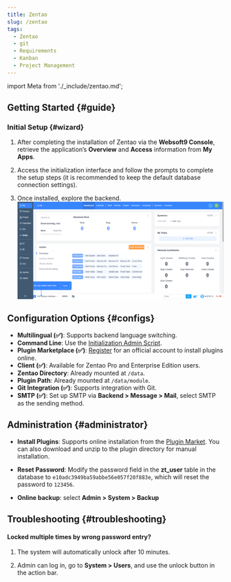 ```yaml
---
title: Zentao
slug: /zentao
tags:
  - Zentao
  - git
  - Requirements
  - Kanban
  - Project Management
---
```


import Meta from './\_include/zentao.md';

<Meta name="meta" />

## Getting Started {#guide}

### Initial Setup {#wizard}

1. After completing the installation of Zentao via the **Websoft9 Console**, retrieve the application’s **Overview** and **Access** information from **My Apps**.

2. Access the initialization interface and follow the prompts to complete the setup steps (it is recommended to keep the default database connection settings).

3. Once installed, explore the backend.
   ![](./assets/zentao-backend-websoft9.png)

## Configuration Options {#configs}

- **Multilingual (✅)**: Supports backend language switching.
- **Command Line**: Use the [Initialization Admin Script](https://www.zentao.net/book/zentaopmshelp/35.html).
- **Plugin Marketplace (✅)**: [Register](https://www.zentao.net/extension-browse.html) for an official account to install plugins online.
- **Client (✅)**: Available for Zentao Pro and Enterprise Edition users.
- **Zentao Directory**: Already mounted at `/data`.
- **Plugin Path**: Already mounted at `/data/module`.
- **Git Integration (✅)**: Supports integration with Git.
- **SMTP (✅)**: Set up SMTP via **Backend > Message > Mail**, select SMTP as the sending method.

## Administration {#administrator}

- **Install Plugins**: Supports online installation from the [Plugin Market](https://www.zentao.net/extension-browse.html). You can also download and unzip to the plugin directory for manual installation.

- **Reset Password**: Modify the password field in the **zt_user** table in the database to `e10adc3949ba59abbe56e057f20f883e`, which will reset the password to `123456`.

- **Online backup**: select **Admin > System > Backup**

## Troubleshooting {#troubleshooting}

#### Locked multiple times by wrong password entry?

1. The system will automatically unlock after 10 minutes.

2. Admin can log in, go to **System > Users**, and use the unlock button in the action bar.
